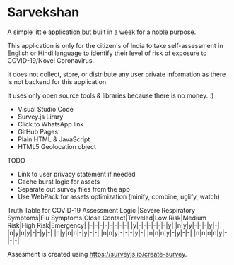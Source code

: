 # Sarvekshan

A simple little application but built in a week for a noble purpose.

This application is only for the citizen's of India to take self-assessment in English or Hindi language to identify their level of risk of exposure to COVID-19/Novel Coronavirus.

It does not collect, store, or distribute any user private information as there is not backend for this application.

It uses only open source tools & libraries because there is no money. :)
- Visual Studio Code
- Survey.js Lirary
- Click to WhatsApp link
- GitHub Pages
- Plain HTML & JavaScript 
- HTML5 Geolocation object

TODO
- Link to user privacy statement if needed
- Cache burst logic for assets
- Separate out survey files from the app
- Use WebPack for assets optimization (minify, combine, uglify, watch)

Truth Table for COVID-19 Assessment Logic
|Severe Respiratory Symptoms|Flu Symptoms|Close Contact|Traveled|Low Risk|Medium Risk|High Risk|Emergency|
|-|-|-|-|-|-|-|-|
|y|-|-|-|-|-|-|y|
|n|y|y|-|-|-|y|-|
|n|y|n|y|-|-|y|-|
|n|y|n|n|-|y|-|-|
|n|n|y|-|-|-|y|-|
|n|n|n|y|-|y|-|-|
|n|n|n|n|y|-|-|-|

Assesment is created using https://surveyjs.io/create-survey.
